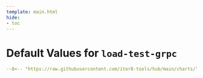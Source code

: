 ```yaml
---
template: main.html
hide:
- toc
---
```


# Default Values for `load-test-grpc`
```yaml
--8<-- "https://raw.githubusercontent.com/iter8-tools/hub/main/charts/load-test-grpc/values.yaml"
```